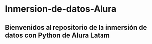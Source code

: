 # Inmersion-de-datos-Alura
## Bienvenidos al repositorio de la inmersión de datos con Python de Alura Latam
